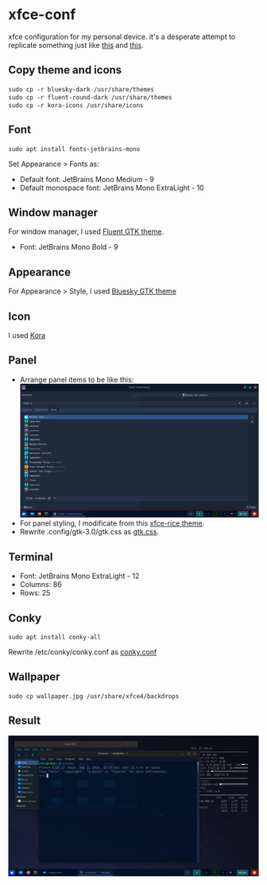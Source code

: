 # xfce-conf
xfce configuration for my personal device. it's a desperate attempt to replicate something just like [this](https://payload.cargocollective.com/1/17/564825/8876514/monitor_screens_006_901.jpg) and [this](https://payload.cargocollective.com/1/17/564825/8876514/monitor_screens_016_901.jpg).

## Copy theme and icons
```
sudo cp -r bluesky-dark /usr/share/themes
sudo cp -r fluent-round-dark /usr/share/themes
sudo cp -r kora-icons /usr/share/icons
```

## Font
```
sudo apt install fonts-jetbrains-mono
```
Set Appearance > Fonts as: 
- Default font: JetBrains Mono Medium - 9
- Default monospace font: JetBrains Mono ExtraLight - 10

## Window manager
For window manager, I used [Fluent GTK theme](https://github.com/vinceliuice/Fluent-gtk-theme).
- Font: JetBrains Mono Bold - 9

## Appearance
For Appearance > Style, I used [Bluesky GTK theme](https://github.com/i-mint/bluesky)

## Icon
I used [Kora](https://www.xfce-look.org/p/1256209/) 

## Panel
- Arrange panel items to be like this:
  <img src="https://github.com/n9mi/xfce-conf/blob/master/panel/panel_preference.png?raw=true" alt="Panel item">
- For panel styling, I modificate from this [xfce-rice theme](https://github.com/diws1/xfce-rice).
- Rewrite .config/gtk-3.0/gtk.css as [gtk.css](https://github.com/n9mi/xfce-conf/blob/master/gtk.css).

## Terminal
- Font: JetBrains Mono ExtraLight - 12
- Columns: 86
- Rows: 25

## Conky
```
sudo apt install conky-all
```
Rewrite /etc/conky/conky.conf as [conky.conf](https://github.com/n9mi/xfce-conf/blob/master/conky.conf)

## Wallpaper
```
sudo cp wallpaper.jpg /usr/share/xfce4/backdrops
```

## Result
<img src="https://github.com/n9mi/xfce-conf/blob/master/result/result.png?raw=true" alt="Result">
